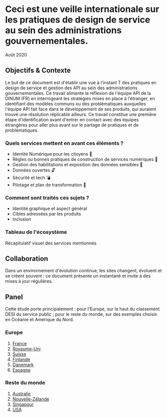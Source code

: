# Ceci est une veille internationale sur les pratiques de design de service au sein des administrations gouvernementales.

Août 2020

## Objectifs & Contexte
Le but de ce document est d'établir une vue à l'instant T des pratiques en design de service et gestion des API au sein des administrations gouvernementales.
Ce travail alimente la réflexion de l'équipe API de la DINUM (FR) en interrogeant les stratégies mises en place à l'étranger, en identifiant des modèles communs ou des problématiques auxquelles l'équipe API fait face dans le développement de ses produits, qui auraient trouvé une résolution réplicable ailleurs.
Ce travail constitue une première étape d'identification avant d'entrer en contact avec des équipes étrangères pour aller plus avant sur le partage de pratiques et de problématiques.

### Quels services mettent en avant ces éléments ?
- Identité Numérique pour les citoyens :bust_in_silhouette:
- Règles ou bonnes pratiques de construction de services numériques :beginner:
- Gestion des habilitations et exposition des données sensibles :closed_lock_with_key:
- Données ouvertes :unlock:
- Sécurité et tech :bomb:
- Pilotage et plan de transformation :dart:

### Comment sont traités ces sujets ?
- Identité graphique et aspect général
- Cibles adressées par les produits 
- Inclusion

### Tableau de l'écosystème 
Récapitulatif visuel des services mentionnés

## Collaboration
Dans un environnement d'évolution continue, les sites changent, évoluent et se créent souvent : ce document présente un instantané et invite à des mises à jour  régulières.

## Panel
Cette étude porte principalement : pour l'Europe, sur le haut du classement DESI du service public ; pour le reste du monde, sur des exemples choisis en Océanie et Amérique du Nord.

### Europe
1. [France](1_France.md)
2. [Royaume-Uni](2_uk.md)
3. [Suisse](3_suisse.md)
4. [Finlande](4_finlande.md)
5. [Danemark](5_danemark.md)
6. [Espagne](6_espagne.md)

### Reste du monde
1. [Australie](1_australie.md)
2. [Nouvelle-Zélande](2_nz.md)
3. [Singapour](3_singapour.md)
4. [USA](4_usa.md)
